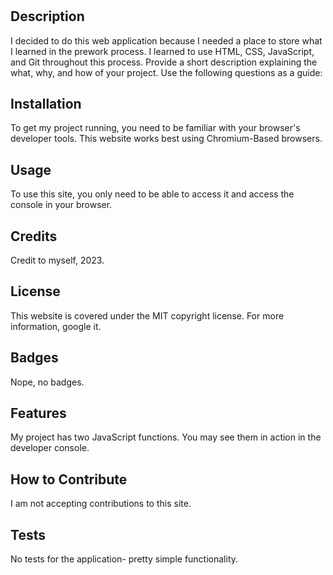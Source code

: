 # <PREWORK STUDY GUIDE>

## Description

I decided to do this web application because I needed a place to store what I learned in the prework process. I learned to use HTML, CSS, JavaScript, and Git throughout this process. 
Provide a short description explaining the what, why, and how of your project. Use the following questions as a guide:


## Installation

To get my project running, you need to be familiar with your browser's developer tools. This website works best using Chromium-Based browsers. 

## Usage

To use this site, you only need to be able to access it and access the console in your browser. 

## Credits

Credit to myself, 2023.

## License

This website is covered under the MIT copyright license. For more information, google it. 

## Badges

Nope, no badges. 

## Features

My project has two JavaScript functions. You may see them in action in the developer console. 

## How to Contribute

I am not accepting contributions to this site. 

## Tests

No tests for the application- pretty simple functionality. 

